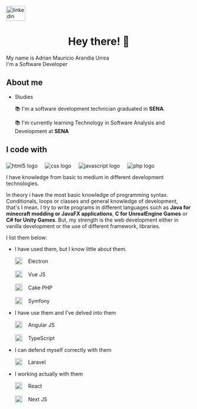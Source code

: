 <div align="left">
  <a href="https://www.linkedin.com/in/adrian-yasno/" target="_blank">
    <img src="https://raw.githubusercontent.com/maurodesouza/profile-readme-generator/master/src/assets/icons/social/linkedin/default.svg" width="52" height="40" alt="linkedin logo"  />
  </a>
</div>

### <h1 align="center">Hey there! 👋</h1>

<p align="left">My name is Adrian Mauricio Arandia Urrea<br>I'm a Software Developer</p>

### <h2 align="left">About me</h2>
- Studies 
  <p align="left">📚 I'm a software development technician graduated in <b>SENA</b>.</p>
  <p align="left">📚 I'm currently learning Technology in Software Analysis and Development at <b>SENA</b></p>

### <h2 align="left">I code with</h2>

###

<div align="left">
  <img src="https://img.shields.io/badge/HTML-E34F26?logo=html5&logoColor=white&style=for-the-badge" alt="html5 logo"  />
  <img width="12" />
  <img src="https://img.shields.io/badge/CSS-1572B6?logo=css3&logoColor=white&style=for-the-badge" alt="css logo"  />
  <img width="12" />
  <img src="https://img.shields.io/badge/JavaScript-F7DF1E?logo=javascript&logoColor=black&style=for-the-badge" alt="javascript logo"  />
  <img width="12" />
  <img src="https://img.shields.io/badge/PHP-777BB4?logo=php&logoColor=black&style=for-the-badge" alt="php logo"  />
</div>

I have knowledge from basic to medium in different development technologies.

In theory i have the most basic knowledge of programming syntax. Conditionals, loops or classes and general knowledge of development, that's I mean. 
I try to write programs in different languages such as **Java for minecraft modding or JavaFX applications**, **C for UnrealEngine Games** or **C# for Unity Games**. 
But, my strength is the web development either in vanilla development or the use of different framework, libraries.

I list them below:

 - I have used them, but I know little about them.

    <div align="left" style="display: flex; flex-direction: column; gap: 1rem">
      <div style="display: flex; gap: 1rem; align-items: center">
        <img src="https://cdn.jsdelivr.net/gh/devicons/devicon/icons/electron/electron-original.svg" height="20" alt="electron logo"  /> <span>Electron</span>
      </div>
      <div style="display: flex; gap: 1rem; align-items: center">
        <img src="https://cdn.jsdelivr.net/gh/devicons/devicon/icons/vuejs/vuejs-original.svg" height="20" alt="vuejs logo"  /> <span>Vue JS</span>
      </div>
      <div style="display: flex; gap: 1rem; align-items: center">
        <img src="https://cdn.jsdelivr.net/gh/devicons/devicon/icons/cakephp/cakephp-original.svg" height="20" alt="cakephp logo"  /> <span>Cake PHP</span>
      </div>
      <div style="display: flex; gap: 1rem; align-items: center">
        <img src="https://cdn.jsdelivr.net/gh/devicons/devicon/icons/symfony/symfony-original.svg" height="20" alt="symfony logo"  /> <span>Symfony</span>
      </div>
    </div>
  - I have use them and I've delved into them

    <div align="left" style="display: flex; flex-direction: column; gap: 1rem">
      <div style="display: flex; gap: 1rem; align-items: center">
        <img src="https://cdn.jsdelivr.net/gh/devicons/devicon/icons/angularjs/angularjs-original.svg" height="20" alt="angularjs logo"  /> <span>Angular JS</span>
      </div>
      <div style="display: flex; gap: 1rem; align-items: center">
        <img src="https://cdn.jsdelivr.net/gh/devicons/devicon/icons/typescript/typescript-original.svg" height="20" alt="typescript logo"  /> <span>TypeScript</span>
      </div>
    </div>
  - I can defend myself correctly with them

    <div align="left" style="display: flex; flex-direction: column; gap: 1rem">
      <div style="display: flex; gap: 1rem; align-items: center">
        <img src="https://cdn.jsdelivr.net/gh/devicons/devicon/icons/laravel/laravel-plain.svg" height="20" alt="laravel logo"  /> <span>Laravel</span>
      </div>
    </div>
  - I working actually with them

    <div align="left" style="display: flex; flex-direction: column; gap: 1rem">
      <div style="display: flex; gap: 1rem; align-items: center">
        <img src="https://cdn.jsdelivr.net/gh/devicons/devicon/icons/react/react-original.svg" height="20" alt="react logo"  /> <span>React</span>
      </div>
      <div style="display: flex; gap: 1rem; align-items: center">
        <img src="https://cdn.jsdelivr.net/gh/devicons/devicon/icons/nextjs/nextjs-original.svg" height="20" alt="nextjs logo"  /> <span>Next JS</span>
      </div>
    </div>

###
